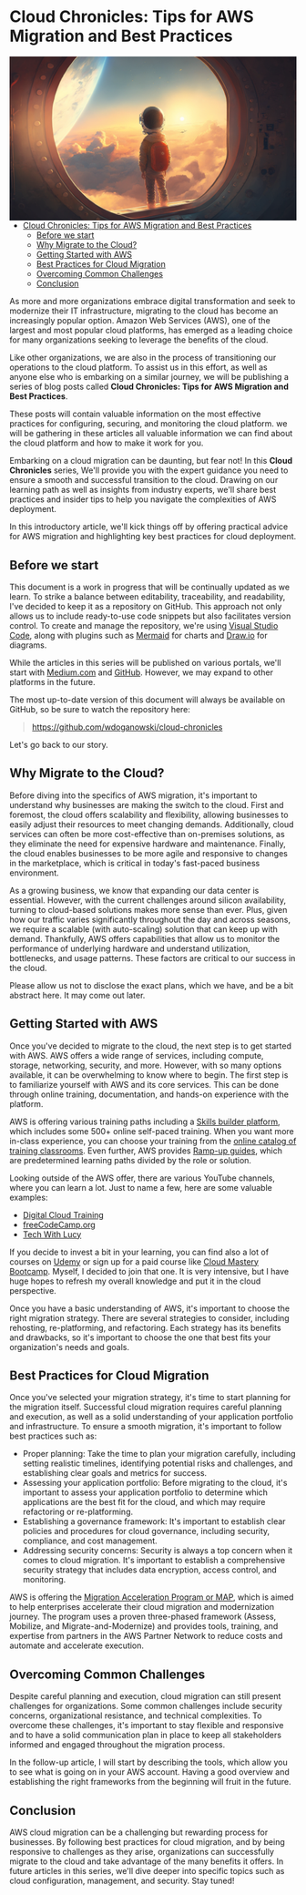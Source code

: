 # Cloud Chronicles: Tips for AWS Migration and Best Practices

<img style="float: right;" src="images/young_astronaut_boy_flying1.png" alt="Generated by Midjourney">

- [Cloud Chronicles: Tips for AWS Migration and Best Practices](#cloud-chronicles-tips-for-aws-migration-and-best-practices)
  - [Before we start](#before-we-start)
  - [Why Migrate to the Cloud?](#why-migrate-to-the-cloud)
  - [Getting Started with AWS](#getting-started-with-aws)
  - [Best Practices for Cloud Migration](#best-practices-for-cloud-migration)
  - [Overcoming Common Challenges](#overcoming-common-challenges)
  - [Conclusion](#conclusion)

<!-- Briefly explain the purpose of the series
Introduce the topic of AWS cloud migration and the challenges it poses
Preview the main points that will be covered in the article and in the series as a whole -->

As more and more organizations embrace digital transformation and seek to modernize their IT infrastructure, migrating to the cloud has become an increasingly popular option. Amazon Web Services (AWS), one of the largest and most popular cloud platforms, has emerged as a leading choice for many organizations seeking to leverage the benefits of the cloud.

Like other organizations, we are also in the process of transitioning our operations to the cloud platform. To assist us in this effort, as well as anyone else who is embarking on a similar journey, we will be publishing a series of blog posts called **Cloud Chronicles: Tips for AWS Migration and Best Practices**.

These posts will contain valuable information on the most effective practices for configuring, securing, and monitoring the cloud platform. we will be gathering in these articles all valuable information we can find about the cloud platform and how to make it work for you.

Embarking on a cloud migration can be daunting, but fear not! In this **Cloud Chronicles** series, We'll provide you with the expert guidance you need to ensure a smooth and successful transition to the cloud. Drawing on our learning path as well as insights from industry experts, we'll share best practices and insider tips to help you navigate the complexities of AWS deployment.

In this introductory article, we'll kick things off by offering practical advice for AWS migration and highlighting key best practices for cloud deployment.

## Before we start

This document is a work in progress that will be continually updated as we learn. To strike a balance between editability, traceability, and readability, I've decided to keep it as a repository on GitHub. This approach not only allows us to include ready-to-use code snippets but also facilitates version control. To create and manage the repository, we're using [Visual Studio Code](https://code.visualstudio.com/), along with plugins such as [Mermaid](https://mermaid.js.org/) for charts and [Draw.io](https://app.diagrams.net/) for diagrams.

While the articles in this series will be published on various portals, we'll start with [Medium.com](https://medium.com/) and [GitHub](https://github.com/wdoganowski/cloud-chronicles). However, we may expand to other platforms in the future.

The most up-to-date version of this document will always be available on GitHub, so be sure to watch the repository here:

> https://github.com/wdoganowski/cloud-chronicles

Let's go back to our story.

## Why Migrate to the Cloud?

<!-- Explain the benefits of migrating to the cloud, such as scalability, cost savings, and increased agility
Discuss how cloud migration fits into the larger context of digital transformation and innovation -->

Before diving into the specifics of AWS migration, it's important to understand why businesses are making the switch to the cloud. First and foremost, the cloud offers scalability and flexibility, allowing businesses to easily adjust their resources to meet changing demands. Additionally, cloud services can often be more cost-effective than on-premises solutions, as they eliminate the need for expensive hardware and maintenance. Finally, the cloud enables businesses to be more agile and responsive to changes in the marketplace, which is critical in today's fast-paced business environment.

As a growing business, we know that expanding our data center is essential. However, with the current challenges around silicon availability, turning to cloud-based solutions makes more sense than ever. Plus, given how our traffic varies significantly throughout the day and across seasons, we require a scalable (with auto-scaling) solution that can keep up with demand. Thankfully, AWS offers capabilities that allow us to monitor the performance of underlying hardware and understand utilization, bottlenecks, and usage patterns. These factors are critical to our success in the cloud.

Please allow us not to disclose the exact plans, which we have, and be a bit abstract here. It may come out later.

## Getting Started with AWS

<!-- Explain the basics of AWS and its core services
Discuss the different migration strategies, such as rehosting, re-platforming, and refactoring
Offer tips for selecting the right migration strategy for your organization -->

Once you've decided to migrate to the cloud, the next step is to get started with AWS. AWS offers a wide range of services, including compute, storage, networking, security, and more. However, with so many options available, it can be overwhelming to know where to begin. The first step is to familiarize yourself with AWS and its core services. This can be done through online training, documentation, and hands-on experience with the platform.

AWS is offering various training paths including a [Skills builder platform](https://explore.skillbuilder.aws/lms/), which includes some 500+ online self-paced training. When you want more in-class experience, you can choose your training from the [online catalog of training classrooms](https://aws.amazon.com/training/classroom/). Even further, AWS provides [Ramp-up guides](https://aws.amazon.com/training/ramp-up-guides/), which are predetermined learning paths divided by the role or solution.

Looking outside of the AWS offer, there are various YouTube channels, where you can learn a lot. Just to name a few, here are some valuable examples:
- [Digital Cloud Training](https://www.youtube.com/@DigitalCloudTraining)
- [freeCodeCamp.org](https://www.youtube.com/@freecodecamp)
- [Tech With Lucy](https://www.youtube.com/@TechwithLucy)

If you decide to invest a bit in your learning, you can find also a lot of courses on [Udemy](https://www.udemy.com/) or sign up for a paid course like [Cloud Mastery Bootcamp](https://digitalcloud.training/cloud-mastery-bootcamp). Myself, I decided to join that one. It is very intensive, but I have huge hopes to refresh my overall knowledge and put it in the cloud perspective.

Once you have a basic understanding of AWS, it's important to choose the right migration strategy. There are several strategies to consider, including rehosting, re-platforming, and refactoring. Each strategy has its benefits and drawbacks, so it's important to choose the one that best fits your organization's needs and goals.

## Best Practices for Cloud Migration

<!-- Discuss the key best practices for successful cloud migration, such as proper planning, assessing your application portfolio, and setting up a governance framework
Offer tips for overcoming common challenges, such as security concerns and organizational resistance -->

Once you've selected your migration strategy, it's time to start planning for the migration itself. Successful cloud migration requires careful planning and execution, as well as a solid understanding of your application portfolio and infrastructure. To ensure a smooth migration, it's important to follow best practices such as:

- Proper planning: Take the time to plan your migration carefully, including setting realistic timelines, identifying potential risks and challenges, and establishing clear goals and metrics for success.
- Assessing your application portfolio: Before migrating to the cloud, it's important to assess your application portfolio to determine which applications are the best fit for the cloud, and which may require refactoring or re-platforming.
- Establishing a governance framework: It's important to establish clear policies and procedures for cloud governance, including security, compliance, and cost management.
- Addressing security concerns: Security is always a top concern when it comes to cloud migration. It's important to establish a comprehensive security strategy that includes data encryption, access control, and monitoring.

AWS is offering the [Migration Acceleration Program or MAP](https://aws.amazon.com/migration-acceleration-program/), which is aimed to help enterprises accelerate their cloud migration and modernization journey. The program uses a proven three-phased framework (Assess, Mobilize, and Migrate-and-Modernize) and provides tools, training, and expertise from partners in the AWS Partner Network to reduce costs and automate and accelerate execution.

## Overcoming Common Challenges

Despite careful planning and execution, cloud migration can still present challenges for organizations. Some common challenges include security concerns, organizational resistance, and technical complexities. To overcome these challenges, it's important to stay flexible and responsive and to have a solid communication plan in place to keep all stakeholders informed and engaged throughout the migration process.

In the follow-up article, I will start by describing the tools, which allow you to see what is going on in your AWS account. Having a good overview and establishing the right frameworks from the beginning will fruit in the future.

## Conclusion

<!-- Summarize the main points covered in the article
Emphasize the importance of a thoughtful, strategic approach to cloud migration
Preview the topics that will be covered in future articles in the series -->

AWS cloud migration can be a challenging but rewarding process for businesses. By following best practices for cloud migration, and by being responsive to challenges as they arise, organizations can successfully migrate to the cloud and take advantage of the many benefits it offers. In future articles in this series, we'll dive deeper into specific topics such as cloud configuration, management, and security. Stay tuned!

